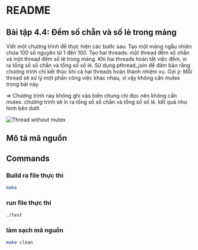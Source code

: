 # README

## Bài tập 4.4: Đếm số chẵn và số lẻ trong mảng
Viết một chương trình để thực hiện các bước sau:
Tạo một mảng ngẫu nhiên chứa 100 số nguyên từ 1 đến 100.
Tạo hai threads: một thread đếm số chẵn và một thread đếm số lẻ trong mảng.
Khi hai threads hoàn tất việc đếm, in ra tổng số số chẵn và tổng số số lẻ.
Sử dụng pthread_join để đảm bảo rằng chương trình chỉ kết thúc khi cả hai threads hoàn thành nhiệm vụ.
Gợi ý: Mỗi thread sẽ xử lý một phần công việc khác nhau, vì vậy không cần mutex trong bài này.

=> Chương trình này không ghi vào biến chung chi đọc nên không cần mutex. chương trình sẽ in ra tổng số số chẵn và tổng số số lẻ.
kết quả như hình bên dưới

![Thread without mutex](https://github.com/user-attachments/assets/a30eec07-5eb0-4392-9ba3-84d5ebe7a9f2)

## Mô tả mã nguồn
## Commands

### Build ra file thực thi
```bash
make
```
 
### run file thực thi 
```bash
./test
```

### làm sạch mã nguồn
```bash
make clean
```
